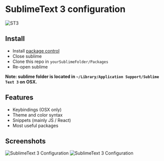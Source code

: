 # SublimeText 3 configuration

![ST3](https://avatars1.githubusercontent.com/u/684879?v=3&s=200)

## Install

* Install [package control](https://packagecontrol.io/installation)
* Close sublime
* Clone this repo in `yourSublimeFolder/Packages`
* Re-open sublime

**Note: sublime folder is located in `~/Library/Application Support/Sublime Text 3` on OSX.**

## Features

* Keybindings (OSX only)
* Theme and color syntax
* Snippets (mainly JS / React)
* Most useful packages

## Screenshots

![SublimeText 3 Configuration](http://i.imgur.com/gJAePcW.png)
![SublimeText 3 Configuration](http://i.imgur.com/O670Jy3.png)